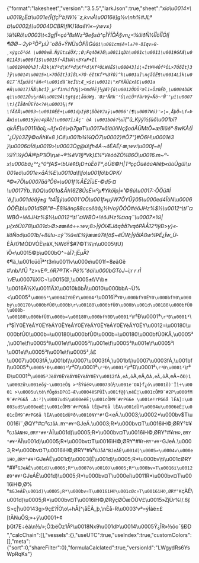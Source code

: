 {"format":"lakesheet","version":"3.5.5","larkJson":true,"sheet":"xí_o\u0014×\u0019¿Ë¤\u001e{Î{fçÏ^b)W½¨z,kvvÀ\u0016ë]g½v\nh%#JLª ¤\u0002¡\\\u0004DCBR\fIK)1ðaêYì«~ýwv±}¼í¾Rõ\u0003\t<3gfÏ<çó³ßsWz²9e§sã^çÎÝÍÕÃ§_vn¿<¼ûìðÑ½ÎÎöÏÎÓl|¶ØØ¬·2yÞ³Õ²´µÚ¨o8å+ÝNÙsÒFÍ)Gú`Qì\u001cm$ê¤­l±?®·õIqv»8­¸×ýgcõ²óA \u000eÑ.Ñýüts£ÕX;;Ø¡Fq4ð#JÆ\u0011qDh\u001c\u0011\u0019GÄÆ\u0011Â3\u000f1S\u0015f¬ÂÌUÁ\n3YaF+Ìl\u0019®0Ó%3]:Å3k¦Kfºd¦Kfºd¦Kfºd¦KfºÒLWéÊS\u00043]i¦+Ít¥®4ÓfºÒL×7ÓõÍt}3]ÿ\u0014\u0015×L×7ÓõÍt}3]ßL×7Ó-éÌtKfº%3ÝÒ)^h\u001a]\nçãîË¶\u0014Lîk\u0017¯ñÍµúäû¹äñ«ª\u001dã¯k¢ÏU;Æ_×$¢\u0011\"xFñÄÜ£xâE\u001a#Â\u0017)ÑÄ\b¢î}_­µ²f1n%ifU§|>©mdêÈj½ýÆ){ú\u0012ÔDÖ²æl1«Õz0Êb¸\u0004òúK qì\u0012Ôu½rðÁ\u0019Á\tgt§¢¦åüúWg.¨Øz³ÑRk¯³Ú\nìÜºfãrVÿ¤Ñõ¬¹Ñ¨'µî\u0007\t){ÏåðnÛEÝò<?é\u0003¾\f¥\fÃðÃ\u0003~\u0010ÉÈ+\u001dpIýB¦ßÒèVJaÿ\u0006'(¶\u0007Wó)'>¦=¸ÅþÕ¤\f»ÞÃWìo\u0015ÿn)4ýÅê­[\u0007ï;Ãç¯ ùÁ \u001bOó?½u`ï{\"û_Kýý½{ùõ\u001bï_?qkÃÉ\u0011ïåoî¿~í\f×Gè\\»þ7gøT\u0017«åîáüñNç§oáÃÜMtÔ=æßìüð°·8wKÀ{Ì¯¿Üÿù3Zÿ©oÁh¥×ß }Cê\u001b¾¾QÒ7\u0002}#Ô7\"}#Ö6H\u0001é3 }\u0006¤Ïô\u0019>\u0003Òg@ú\fh4Á·~ðÉAÊ/·æ;wv:\u000f~è|½ïÝ:¼ýÕÁî®þP1îÖ\rµé¬®%êV1§ª­Vk}£¼°VëóõZÒ¼86Ö\u0016.m~º-x\u000bä¿°^¿°0°fA$=!bUé¢Ð¡D±ùÈõTº,òÜ8©H|TªççÕùêãúAlïêþ«ûùÛgûï\u001eö\u001e×åÁ%E\u0010a\\\fo\u001fó\bOÞK/ª©«7Ö\u0007åâ³Ô6»\u001f%ÂË2ÏùE-©d5·¤\u0017Ýb_\\OQ\u001a&Ãh16Z8ÚsÉi«ºµ¶Yk­öîp|«¹©6ú\u0017:·ÔÖü#Í´ð¸[\u001déäÿ±g ³t4Î§ý\u0001'OÖ\u001f»µýW7ÕYÛÿ05\u000ed4ÏòN\u0006ÓÖÊ\b\u001dS9\"#~Êß¾ðnç88ccsêäã¿½Þ/oÿÕÓÖ#éôJHz%$½\u0012^\tI¯¤WBÒ+!éôJHz%$½\u0012^\tI¯¤WBÒ+!éôJHz%¤aq¨\u0007×¾ì|µ{xõÙû7ß\u001d>Ø>øæêá÷÷:wv;ß>|ÿÓïÆJâqåå?vqôPÀÅ12°ïÿÐ>y}«­líðÑoó\u001b/÷ßü!u-±ý¯½û«i£¾ÿææû7ê[ö$~ëÛW;|ÿåîÁßw¾ÞÉ¿Îw_Ù_­ÈÀ/I7MÓDVÓÈ\rãX¸¾WõÝ$#7©T¼\n\u0005\tU}ïÔ«\u0015©þ\u000bO^¬àÍ7;jËµÅ?¢¶ä_\u001cüõÏª^t3n\u0011v\u000e\u001f=8øâGë#\nb/\fÜ ²z>vE*®_ñR7®TK¬Pê%\"ðäi\u000bGTòJ~ì¡r r rÌ´rÆ*\u0007ûXîC¬\u0015@,\u0005±f/V\b± \u0016Ä½X\u0011ÄX\u0010köbÅ\u0010\u000bbA¬Ù%<\u0005³`\u0005³\u0004ÌY0ËY\u0004³`\u0016Ì²`Y0\u000bfY0ËY0\u000bfY0\u000bý\u00170\u000bfÙ0\u000b\r\u00180\u000bfÙ0\u000b\u001d\u00180\u000bfÙ0\u000b-\u00180\u000bfÙ0\u000b=\u00180\u000bfY0Ð\u0001³`\r³Ð\u0001³`\r³Ð\u0001³`\r³$ÌY0ËYèÁY0ËYèÁY0ËYèÁY0ËYèÁY0ËYèÁY0ËYèÁY0ËY\u0012=\u00180\u000bfÙ0\u000b=\u00180\u000bfÙ0\u000b=\u00180\u000bfÙ0KÂ,\u0005³,\u001e\f\u0005³l\u001e\f\u0005³l\u001e\f\u0005³l\u001e\f\u0005³l\u001e\f\u0005³l\u001e\f\u0005³,å£\u0007\u0003fÁ,\u001bf¡\u0007\u0003fÁ,\u001bf¡\u0007\u0003fÁ,\u001bfI\u0005³`\u0005³Ð\u0001³`\r³Ð\u0001³`\r³Ð\u0001³`\r³Ð\u0001³`\r³Ð\u0001³`\r³Ð\u0001³`\u0005³JèÁY0ËYèÁY0ËYèÁY0ËY\u0012fÁ,eÁ,ô`À,eÃ,ô`À,eÃ,ô`À,eÃ¬õ`Ð)1\u0002õ\u001eõý~\u001eÔ§ >³ßÝúé©\u00073û½\u001e¨OA}f¿ó\u0001õ)¨Ïì÷\u0001 >\u0005u\tê\fÔgösDPúÌ~Æ\u0004êSPÙÏ\u001f@}\nêÈ¦\u001cÔM9¨#2P\u000fM9¨#rPG6å .A:²)\u0007udS\u000eêÈ¦\u001cÔM9¨#rPG6e \u001e!rPG6å lÊA]:\u0003udS\u000eêÈ¦\u001cÔM9¨#rPG6å lÊ@=F6å lÊA\u001dÙº\u0004u\u0006êÈ¦\u001cÔM9¨#rPG6å lÊA\u001dÙºð\u0010NY°#²`G<eÁ.\u0003;\u0002*\u000bv$T\u0016ì¨,ØQY°#¤²`GJåÀ.RY°#¥²`GJeÁ.\u0003;R*\u000bv¤T\u0016ìH©,ØRY°#¥²`GJåÀNH©,ØRY°#¥²`ÀÎ\u001d)\u0005;R*\u000bv¤T\u0016ìH©,ØRY°#¥r`H©,ØRY°#¥²`ÀÎ\u001d)\u0005;R*\u000bv¤T\u0016ìH©,ØRY°#¥r`÷RY°#¥²`GJeÁ.\u0003;R*\u000bv¤T\u0016ìH©,ØRY°#¥²`GJåÀ^BJeÁÊ\u001d)\u0005»\u0004v\u000eìH©,ØRY°#¥²`GJeÁÊ\u001d)\u0003{Ê\u001d)\u0005;R*\u000bv\tì\u001cØRY°#¥²`GJeÁÊ\u001d)\u0005;R*\u0007ö\u0010)\u0005;R*\u000bv¤T\u0016ì\u0012Ø9°#¥²`GJeÁÊ\u001d)\u0005;R*\u000bv¤T\u000eì\u0011R*\u000bv¤T\u0016ìH©,Ø%°s`GJeÁÊ\u001d)\u0005;R*\u000bv¤T\u0016ìH©\u001cØc¤T\u0016ìH©,ØRY°K`çÀÊ\u001d)\u0005;R*\u000bv¤T\u0016ìH©,ØRÿçØÕæÖÙV£\u0015»ZjÙr%I/.6j¦S>ç|\u00143g>9ç£?ÎÒ\\o\\÷hÅ[^¡åËÂ_þ,\\nÈå-R\u0003'vª=ýÍâë±£[tÄNuÔS;»+ý\u0001+¢þGt7E÷èà\n½/»;Õ¦bëÒz1Ãº\u0018Nx9\u001dÞ\u0014\u0005Ý¿ÎR»½ôo¯§ÐD","calcChain":[],"vessels":{},"useUTC":true,"useIndex":true,"customColors":[],"meta":{"sort":0,"shareFilter":0},"formulaCalclated":true,"versionId":"LWgydRs6YsWpRqKs"}